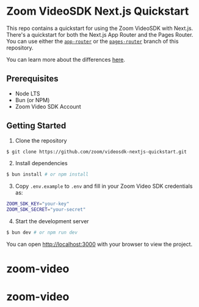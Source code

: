 # Zoom VideoSDK Next.js Quickstart

This repo contains a quickstart for using the Zoom VideoSDK with Next.js. There's a quickstart for both the Next.js App Router and the Pages Router. You can use either the [`app-router`](https://github.com/zoom/videosdk-nextjs-quickstart/tree/app-router) or the [`pages-router`](https://github.com/zoom/videosdk-nextjs-quickstart/tree/pages-router) branch of this repository.

You can learn more about the differences [here](https://nextjs.org/docs#app-router-vs-pages-router).

## Prerequisites

- Node LTS
- Bun (or NPM)
- Zoom Video SDK Account

## Getting Started

1. Clone the repository

```bash
$ git clone https://github.com/zoom/videosdk-nextjs-quickstart.git
```

2. Install dependencies

```bash
$ bun install # or npm install
```

3. Copy `.env.example` to `.env` and fill in your Zoom Video SDK credentials as:

```bash
ZOOM_SDK_KEY="your-key"
ZOOM_SDK_SECRET="your-secret"
```

4. Start the development server

```bash
$ bun dev # or npm run dev
```

You can open [http://localhost:3000](http://localhost:3000) with your browser to view the project.
# zoom-video
# zoom-video
